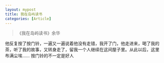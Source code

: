 ```yaml
---
layout: mypost
title: 我在岛屿读书
categories: [Article]
---
```


> 《我在岛屿读书》余华

他反复按了按门铃，一遍又一遍说着他没有走错，我开了门，他走进来，喝了我的茶，听了我的故事，又转身走了，留我一个人继续在这间屋子里。从此以后，这里布满尘埃.…..
按门铃的不一定是好人
